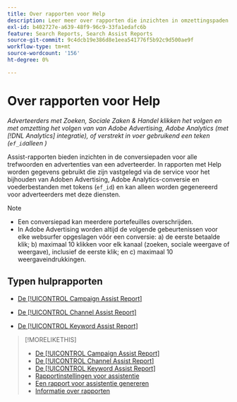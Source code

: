 ```yaml
---
title: Over rapporten voor Help
description: Leer meer over rapporten die inzichten in omzettingspaden verstrekken.
exl-id: b402727e-a639-48f9-96c9-33fa1edafc6b
feature: Search Reports, Search Assist Reports
source-git-commit: 9c4dcb19e386d8e1eea541776f5b92c9d500ae9f
workflow-type: tm+mt
source-wordcount: '156'
ht-degree: 0%

---
```


# Over rapporten voor Help

*Adverteerders met Zoeken, Sociale Zaken &amp; Handel klikken het volgen en met omzetting het volgen van van Adobe Advertising, Adobe Analytics (met [!DNL Analytics] integratie), of verstrekt in voer gebruikend een teken (`ef_id`alleen )*

Assist-rapporten bieden inzichten in de conversiepaden voor alle trefwoorden en advertenties van een adverteerder. In rapporten met Help worden gegevens gebruikt die zijn vastgelegd via de service voor het bijhouden van Adoben Advertising, Adobe Analytics-conversie en voederbestanden met tokens (`ef_id`) en kan alleen worden gegenereerd voor adverteerders met deze diensten.

>[!NOTE]
>
>* Een conversiepad kan meerdere portefeuilles overschrijden.
>* In Adobe Advertising worden altijd de volgende gebeurtenissen voor elke websurfer opgeslagen vóór een conversie: a) de eerste betaalde klik; b) maximaal 10 klikken voor elk kanaal (zoeken, sociale weergave of weergave), inclusief de eerste klik; en c) maximaal 10 weergaveindrukkingen.

## Typen hulprapporten

* [De [!UICONTROL Campaign Assist Report]](/help/search-social-commerce/reports/management/assist/campaign-assist-report.md)

* [De [!UICONTROL Channel Assist Report]](/help/search-social-commerce/reports/management/assist/channel-assist-report.md)

* [De [!UICONTROL Keyword Assist Report]](/help/search-social-commerce/reports/management/assist/keyword-assist-report.md)

>[!MORELIKETHIS]
>
>* [De [!UICONTROL Campaign Assist Report]](campaign-assist-report.md)
>* [De [!UICONTROL Channel Assist Report]](channel-assist-report.md)
>* [De [!UICONTROL Keyword Assist Report]](keyword-assist-report.md)
>* [Rapportinstellingen voor assistentie](assist-report-settings.md)
>* [Een rapport voor assistentie genereren](assist-report-generate.md)
>* [Informatie over rapporten](/help/search-social-commerce/reports/report-about.md)
